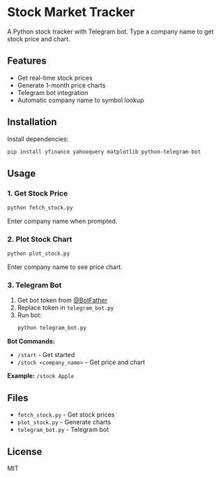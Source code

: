 # Stock Market Tracker

A Python stock tracker with Telegram bot. Type a company name to get stock price and chart.

## Features

- Get real-time stock prices
- Generate 1-month price charts  
- Telegram bot integration
- Automatic company name to symbol lookup

## Installation

Install dependencies:
```bash
pip install yfinance yahooquery matplotlib python-telegram-bot
```

## Usage

### 1. Get Stock Price
```bash
python fetch_stock.py
```
Enter company name when prompted.

### 2. Plot Stock Chart
```bash
python plot_stock.py
```
Enter company name to see price chart.

### 3. Telegram Bot

1. Get bot token from [@BotFather](https://t.me/botfather)
2. Replace token in `telegram_bot.py`
3. Run bot:
   ```bash
   python telegram_bot.py
   ```

**Bot Commands:**
- `/start` - Get started
- `/stock <company_name>` - Get price and chart

**Example:** `/stock Apple`

## Files

- `fetch_stock.py` - Get stock prices
- `plot_stock.py` - Generate charts
- `telegram_bot.py` - Telegram bot

## License

MIT
